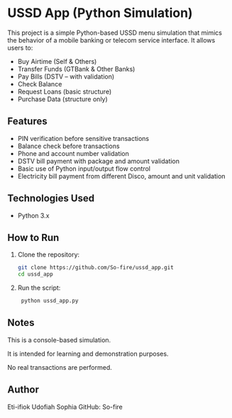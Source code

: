 # USSD App (Python Simulation)

This project is a simple Python-based USSD menu simulation that mimics the behavior of a mobile banking or telecom service interface. It allows users to:

- Buy Airtime (Self & Others)
- Transfer Funds (GTBank & Other Banks)
- Pay Bills (DSTV – with validation)
- Check Balance
- Request Loans (basic structure)
- Purchase Data (structure only)

## Features

- PIN verification before sensitive transactions
- Balance check before transactions
- Phone and account number validation
- DSTV bill payment with package and amount validation
- Basic use of Python input/output flow control
- Electricity bill payment from different Disco, amount and unit validation

## Technologies Used

- Python 3.x

## How to Run

1. Clone the repository:
   ```bash
   git clone https://github.com/So-fire/ussd_app.git
   cd ussd_app
2. Run the script:
   ```bash
    python ussd_app.py
## Notes
This is a console-based simulation.

It is intended for learning and demonstration purposes.

No real transactions are performed.

## Author
Eti-ifiok Udofiah Sophia
GitHub: So-fire
